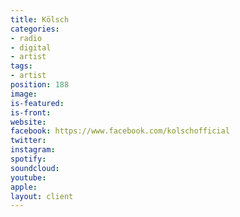 ```yaml
---
title: Kölsch
categories:
- radio
- digital
- artist
tags:
- artist
position: 188
image: 
is-featured: 
is-front: 
website: 
facebook: https://www.facebook.com/kolschofficial
twitter: 
instagram: 
spotify: 
soundcloud: 
youtube: 
apple: 
layout: client
---
```


